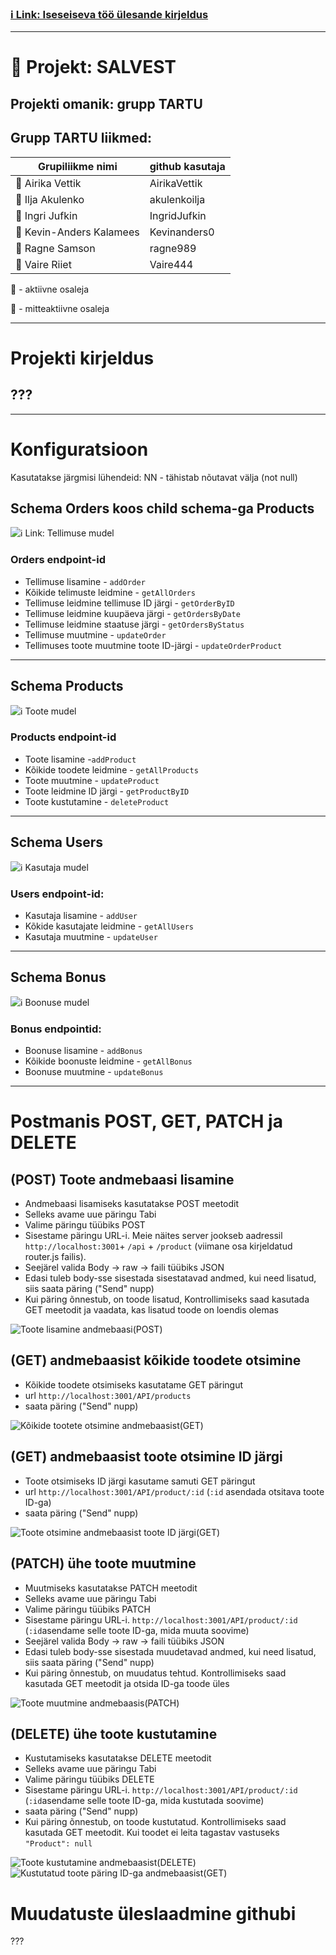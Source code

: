 ### [ :information_source: Link: Iseseiseva töö ülesande kirjeldus](./assingment_description.md)
________________________________________________________________________________________________________________________________________________________________________________

# :memo: Projekt: SALVEST 
## Projekti omanik: grupp TARTU
## Grupp TARTU liikmed:
| Grupiliikme nimi | github kasutaja |
| --- | --- |
| :green_book: Airika Vettik | AirikaVettik |
| :closed_book: Ilja Akulenko | akulenkoilja |
| :green_book: Ingri Jufkin | IngridJufkin |
| :green_book: Kevin-Anders Kalamees | Kevinanders0 |
| :green_book: Ragne Samson | ragne989 |
| :green_book: Vaire Riiet | Vaire444 |

:green_book: - aktiivne osaleja

:closed_book: - mitteaktiivne osaleja

________________________________________________________________________________________________________________________________________________________________________________

# Projekti kirjeldus

## ???





________________________________________________________________________________________________________________________________________________________________________________
# Konfiguratsioon
Kasutatakse järgmisi lühendeid:
NN - tähistab nõutavat välja (not null)

## Schema Orders koos child schema-ga Products
![ :information_source: Link: Tellimuse mudel](./images/Schema_Orders_and_child_schema_Products.png)
### Orders endpoint-id
* Tellimuse lisamine - `addOrder`
* Kõikide telimuste leidmine - `getAllOrders`
* Tellimuse leidmine tellimuse ID järgi - `getOrderByID`
* Tellimuse leidmine kuupäeva järgi - `getOrdersByDate`
* Tellimuse leidmine staatuse järgi - `getOrdersByStatus`
* Tellimuse muutmine - `updateOrder`
* Tellimuses toote muutmine toote ID-järgi - `updateOrderProduct`
________________________________________________________________________________________________________________________________________________________________________________
## Schema Products
![ :information_source: Toote mudel](./images/Products.png)
### Products endpoint-id
* Toote lisamine -`addProduct`
* Kõikide toodete leidmine - `getAllProducts`
* Toote muutmine - `updateProduct`
* Toote leidmine ID järgi - `getProductByID`
* Toote kustutamine - `deleteProduct`
________________________________________________________________________________________________________________________________________________________________________________
## Schema Users
![ :information_source: Kasutaja mudel](./images/Users.png)
### Users endpoint-id:
* Kasutaja lisamine - `addUser`
* Kõkide kasutajate leidmine - `getAllUsers`
* Kasutaja muutmine - `updateUser`
________________________________________________________________________________________________________________________________________________________________________________
## Schema Bonus
![ :information_source: Boonuse mudel](./images/Bonus.png)
### Bonus endpointid:
* Boonuse lisamine - `addBonus`
* Kõikide boonuste leidmine - `getAllBonus`
* Boonuse muutmine - `updateBonus`
________________________________________________________________________________________________________________________________________________________________________________
# Postmanis POST, GET, PATCH ja DELETE
## (POST) Toote andmebaasi lisamine
- Andmebaasi lisamiseks kasutatakse POST meetodit
- Selleks avame uue päringu Tabi
- Valime päringu tüübiks POST
- Sisestame päringu URL-i. Meie näites server jookseb aadressil `http://localhost:3001`+ `/api` + `/product` (viimane osa kirjeldatud router.js failis).
- Seejärel valida Body -> raw -> faili tüübiks JSON
- Edasi tuleb body-sse sisestada sisestatavad andmed, kui need lisatud, siis saata päring ("Send" nupp)
- Kui päring õnnestub, on toode lisatud, Kontrollimiseks saad kasutada GET meetodit ja vaadata, kas lisatud toode on loendis olemas

![Toote lisamine andmebaasi(POST)](./images/POST.png)

## (GET) andmebaasist kõikide toodete otsimine
- Kõikide toodete otsimiseks kasutatame GET päringut
- url `http://localhost:3001/API/products`
- saata päring ("Send" nupp)

![Kõikide tootete otsimine andmebaasist(GET)](./images/GETALL.png)

## (GET) andmebaasist toote otsimine ID järgi
- Toote otsimiseks ID järgi kasutame samuti GET päringut
- url `http://localhost:3001/API/product/:id` (`:id` asendada otsitava toote ID-ga)
- saata päring ("Send" nupp)

![Toote otsimine andmebaasist toote ID järgi(GET)](./images/GETID.png)

## (PATCH) ühe toote muutmine
- Muutmiseks kasutatakse PATCH meetodit
- Selleks avame uue päringu Tabi
- Valime päringu tüübiks PATCH
- Sisestame päringu URL-i. `http://localhost:3001/API/product/:id` (`:id`asendame selle toote ID-ga, mida muuta soovime)
- Seejärel valida Body -> raw -> faili tüübiks JSON
- Edasi tuleb body-sse sisestada muudetavad andmed, kui need lisatud, siis saata päring ("Send" nupp)
- Kui päring õnnestub, on muudatus tehtud. Kontrollimiseks saad kasutada GET meetodit ja otsida ID-ga toode üles

![Toote muutmine andmebaasis(PATCH)](./images/PATCH.png)

## (DELETE) ühe toote kustutamine
- Kustutamiseks kasutatakse DELETE meetodit
- Selleks avame uue päringu Tabi
- Valime päringu tüübiks DELETE
- Sisestame päringu URL-i. `http://localhost:3001/API/product/:id` (`:id`asendame selle toote ID-ga, mida kustutada soovime)
- saata päring ("Send" nupp)
- Kui päring õnnestub, on toode kustutatud. Kontrollimiseks saad kasutada GET meetodit. Kui toodet ei leita tagastav vastuseks `"Product": null`

![Toote kustutamine andmebaasist(DELETE)](./images/DELETE.png)
![Kustutatud toote päring ID-ga andmebaasist(GET)](./images/GETDELETED.png)




# Muudatuste üleslaadmine githubi

???


